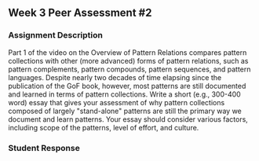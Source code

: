 ## Week 3 Peer Assessment #2

### Assignment Description

Part 1 of the video on the Overview of Pattern Relations compares pattern collections with other (more advanced) forms of pattern relations, such as pattern complements, pattern compounds, pattern sequences, and pattern languages.  Despite nearly two decades of time elapsing since the publication of the GoF book, however, most patterns are still documented and learned in terms of pattern collections.  Write a short (e.g., 300-400 word) essay that gives your assessment of why pattern collections composed of largely "stand-alone" patterns are still the primary way we document and learn patterns.  Your essay should consider various factors, including scope of the patterns, level of effort, and culture.

### Student Response
